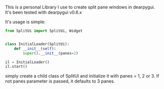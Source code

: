 This is a personal Library I use to create split pane windows in dearpygui.
It's been tested with dearpygui v0.6.x

It's usage is simple:
```python
from SplitUi import SplitUi, Widget


class InitialLoader(SplitUi):
    def __init__(self):
        super().__init__(panes=2)

il = InitialLoader()
il.start()
```

simply create a child class of SplitUI and initialize it with panes = 1, 2 or 3.
If not panes parameter is passed, it defaults to 3 panes.
